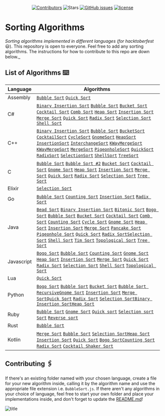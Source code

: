 <div style="text-align: center;">

[![Contributors](https://img.shields.io/github/contributors/argonautica/sorting-algorithms)](https://github.com/badges/shields/graphs/contributors)
![Stars](https://img.shields.io/github/stars/argonautica/sorting-algorithms.svg?label=Stars&style=flat)
[![GitHub issues](https://img.shields.io/github/issues/argonautica/sorting-algorithms.svg)](https://github.com/argonautica/sorting-algorithms/issues)
[![license](https://img.shields.io/github/license/argonautica/sorting-algorithms.svg)](https://github.com/argonautica/sorting-algorithms/blob/master/LICENSE.tx)

</div>

# Sorting Algorithms
_Sorting algorithms implemented in different languages (for hacktoberfest_ 😃). This repository is open to everyone. Feel free to add any sorting algorithms. The instructions for how to contribute to this repo are down below._


## List of Algorithms ⌨️
| Language | Algorithms |
|----------|------------|
| Assembly | [`Bubble Sort`](Assembly/bubblesort.asm) [`Quick Sort`](Assembly/quicksort.asm)
| C# | [`Binary Insertion Sort`](C%23/BinaryInsertionSort.cs) [`Bubble Sort`](C%23/BubbleSort.cs) [`Bucket Sort`](C%23/BucketSort.cs) [`Cocktail Sort`](C%23/CocktailSort.cs) [`Comb Sort`](C%23/CombSort.cs) [`Heap Sort`](C%23/HeapSort.cs) [`Insertion Sort`](C%23/InsertionSort.cs) [`Merge Sort`](C%23/MergeSort.cs) [`Quick Sort`](C%23/QuickSort.cs) [`Radix Sort`](C%23/RadixSort.cs) [`Selection Sort`](C%23/SelectionSort.cs) [`Shell Sort`](C%23/ShellSort.cs) |
| C++ | [`Binary Insertion Sort`](C++/BinaryInsertionSort.cpp ) [`Bubble Sort`](C++/BubbleSort.cpp) [`BucketSort`](C++/BucketSort.cpp) [`CocktailSort`](C++/CocktailSort.cpp) [`CycleSort`](C++/CycleSort.cpp) [`GnomeSort`](C++/GnomeSort.cpp) [`HeapSort`](C++/HeapSort.cpp) [`InsertionSort`](C++/InsertionSort.cpp) [`InterchangeSort`](C++/InterchangeSort.cpp) [`KWayMergeSort`](C++/KWayMergeSort.cpp) [`KWayMergeSort`](C++/KWayMergeSort.cpp) [`MergeSort`](C++/MergeSort.cpp) [`PigeonholeSort`](C++/PigeonholeSort.cpp) [`QuickSort`](C++/QuickSort.cpp) [`RadixSort`](C++/RadixSort.cpp) [`SelectionSort`](C++/SelectionSort.cpp) [`ShellSort`](C++/ShellSort.cpp) [`TreeSort`](C++/TreeSort.cpp) |
| C | [`Bubble Sort`](C/BubbleSort.c) [`Bubble Sort #2`](C/BubbleSort2.c) [`Bucket Sort`](C/BucketSort.c) [`Cocktail Sort`](C/CocktailSort.c) [`Gnome Sort`](C/GnomeSort.c) [`Heap Sort`](C/HeapSort.c) [`Insertion Sort`](C/InsertionSort.c) [`Merge Sort`](C/MergeSort.c) [`Quick Sort`](C/QuickSort.c) [`Radix Sort`](C/RadixSort.c) [`Selection Sort`](C/SelectionSort.c) [`Tree Sort`](C/TreeSort.c) |
| Elixir | [`Selection Sort`](Elixir/selectionSort.exs) |
| Go | [`Bubble Sort`](Go/BubbleSort.go) [`Counting Sort`](Go/CountingSort.go) [`Insertion Sort`](Go/InsertionSort.go) [`Radix Sort`](Go/RadixSort.go) |
| Java | [`Bead Sort`](Java/BeadSort.java) [`Binary Insertion Sort`](Java/BinaryInsertionSort.java) [`Bitonic Sort`](Java/BitonicSort.java) [`Bogo Sort`](Java/BogoSort.java) [`Bubble Sort`](Java/BubbleSort.java) [`Bucket Sort`](Java/BucketSort.java) [`Cocktail Sort`](Java/CocktailSort.java) [`Comb Sort`](Java/CombSort.java) [`Counting Sort`](Java/CountingSort.java) [`Cycle Sort`](Java/CycleSort.java) [`Gnome Sort`](Java/CycleSort.java) [`Heap Sort`](Java/HeapSort.java) [`Insertion Sort`](Java/InsertionSort.java) [`Merge Sort`](Java/MergeSort.java) [`Pancake Sort`](Java/PancakeSort.java) [`Pigeonhole Sort`](Java/PigeonholeSort.java) [`Quick Sort`](Java/QuickSort.java) [`Radix Sort`](Java/RadixSort.java)[`Selection Sort`](Java/SelectionSort.java) [`Shell Sort`](Java/ShellSort.java) [`Tim Sort`](Java/TimSort.java) [`Topological Sort`](Java/TopologicalSort.java) [`Tree Sort`](Java/TreeSort.java) |
| Javascript | [`Bogo Sort`](Javascript/BogoSort.js) [`Bubble Sort`](Javascript/BubbleSort.js) [`Counting Sort`](Javascript/CountingSort.js) [`Gnome Sort`](Javascript/GnomeSort.js) [`Heap Sort`](Javascript/HeapSort.js) [`Insertion Sort`](Javascript/Insertionsort.js) [`Merge Sort`](Javascript/MergeSort.js) [`Quick Sort`](Javascript/Quicksort.js) [`Radix Sort`](Javascript/RadixSort.js) [`Selection Sort`](Javascript/SelectionSort.js) [`Shell Sort`](Javascript/ShellSort.js ) [`Topological Sort`](Javascript/TopologicalSort.js ) |
| Lua | [`Quick Sort`](Lua/quicksort.lua)
| Python | [`Bogo Sort`](Python/BogoSort.py) [`Bubble Sort`](Python/BubbleSort.py) [`Bucket Sort`](Python/BucketSort.py) [`Bubble Sort Recursive`](Python/BubbleSortRecursive.py)[`Gnome Sort`](Python/GnomeSort.py) [`Insertion Sort`](Python/InsertionSort.py) [`Merge Sort`](Python/MergeSort.py)[`Quick Sort`](Python/QuickSort.py) [`Radix Sort`](Python/RadixSort.py) [`Selection Sort`](Python/SelectionSort.py)[`Binary Insertion Sort`](Python/BinaryInsertionSort.py)[`Heap Sort`](Python/heapSort.py) |
| Ruby | [`Bubble Sort`](Ruby/bubble_sort.rb) [`Gnome Sort`](Ruby/gnome_sort.rb) [`Quick sort`](Ruby/quick_sort.rb) [`Selection sort`](Ruby/selection_sort.rb) [`Sort`](Ruby/sort.rb) [`Reverse sort`](Ruby/reverse.rb)
| Rust | [`Bubble Sort`](Rust/Bubble_Sort.rs)
| Kotlin |[`Merge Sort`](Kotlin/MergeSort.kt) [`Bubble Sort`](Kotlin/BubbleSort.kt) [`Selection Sort`](Kotlin/SelectionSort.kt)[`Heap Sort`](Kotlin/HeapSort.kt) [`Insertion Sort`](Kotlin/InsertionSort.kt) [`Quick Sort`](Kotlin/QuickSort.kt) [`Bogo Sort`](Kotlin/BogoSort.kt)[`Counting Sort`](Kotlin/CountingSort.kt) [`Radix Sort`](Kotlin/RadixSort.kt) [`Cocktail Shaker Sort`](Kotlin/CocktailShakerSort.kt)

## Contributing 🖇️
If there's an existing folder named with your chosen language, create a file for your new algorithm inside, calling it by the algorithm name and use the appropriate file extension i.e. `BubbleSort.js`. If there aren't any algorithms in your choice of language, feel free to start your own folder and place your implementations inside, and don't forget to update the [README.md](README.md)!

![title](https://hacktoberfest.digitalocean.com/assets/HF19_social-744d976f227e4aff6866443abcede8c651b309ec9c7c9f7410f5944f8e1299b9.png)
